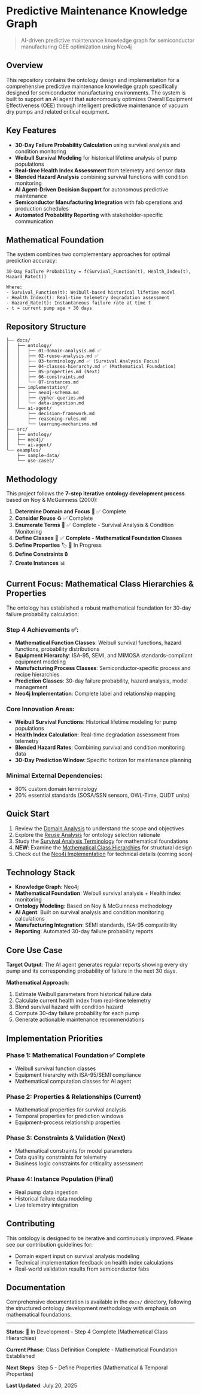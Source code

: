 # Predictive Maintenance Knowledge Graph

> AI-driven predictive maintenance knowledge graph for semiconductor manufacturing OEE optimization using Neo4j

## Overview

This repository contains the ontology design and implementation for a comprehensive predictive maintenance knowledge graph specifically designed for semiconductor manufacturing environments. The system is built to support an AI agent that autonomously optimizes Overall Equipment Effectiveness (OEE) through intelligent predictive maintenance of vacuum dry pumps and related critical equipment.

## Key Features

- **30-Day Failure Probability Calculation** using survival analysis and condition monitoring
- **Weibull Survival Modeling** for historical lifetime analysis of pump populations
- **Real-time Health Index Assessment** from telemetry and sensor data
- **Blended Hazard Analysis** combining survival functions with condition monitoring
- **AI Agent-Driven Decision Support** for autonomous predictive maintenance
- **Semiconductor Manufacturing Integration** with fab operations and production schedules
- **Automated Probability Reporting** with stakeholder-specific communication

## Mathematical Foundation

The system combines two complementary approaches for optimal prediction accuracy:

```
30-Day Failure Probability = f(Survival_Function(t), Health_Index(t), Hazard_Rate(t))

Where:
- Survival_Function(t): Weibull-based historical lifetime model
- Health_Index(t): Real-time telemetry degradation assessment  
- Hazard_Rate(t): Instantaneous failure rate at time t
- t = current pump age + 30 days
```

## Repository Structure

```
├── docs/
│   ├── ontology/
│   │   ├── 01-domain-analysis.md ✅
│   │   ├── 02-reuse-analysis.md ✅
│   │   ├── 03-terminology.md ✅ (Survival Analysis Focus)
│   │   ├── 04-classes-hierarchy.md ✅ (Mathematical Foundation)
│   │   ├── 05-properties.md (Next)
│   │   ├── 06-constraints.md
│   │   └── 07-instances.md
│   ├── implementation/
│   │   ├── neo4j-schema.md
│   │   ├── cypher-queries.md
│   │   └── data-ingestion.md
│   └── ai-agent/
│       ├── decision-framework.md
│       ├── reasoning-rules.md
│       └── learning-mechanisms.md
├── src/
│   ├── ontology/
│   ├── neo4j/
│   └── ai-agent/
└── examples/
    ├── sample-data/
    └── use-cases/
```

## Methodology

This project follows the **7-step iterative ontology development process** based on Noy & McGuinness (2000):

1. **Determine Domain and Focus** 🎯 ✅ Complete
2. **Consider Reuse** ♻️ ✅ Complete
3. **Enumerate Terms** 📝 ✅ Complete - Survival Analysis & Condition Monitoring
4. **Define Classes** 🏢 ✅ **Complete - Mathematical Foundation Classes**
5. **Define Properties** 🏷️ 🚧 In Progress
6. **Define Constraints** 🔒
7. **Create Instances** 📊

## Current Focus: Mathematical Class Hierarchies & Properties

The ontology has established a robust mathematical foundation for 30-day failure probability calculation:

### **Step 4 Achievements** ✅:
- **Mathematical Function Classes**: Weibull survival functions, hazard functions, probability distributions
- **Equipment Hierarchy**: ISA-95, SEMI, and MIMOSA standards-compliant equipment modeling
- **Manufacturing Process Classes**: Semiconductor-specific process and recipe hierarchies
- **Prediction Classes**: 30-day failure probability, hazard analysis, model management
- **Neo4j Implementation**: Complete label and relationship mapping

### **Core Innovation Areas**:
- **Weibull Survival Functions**: Historical lifetime modeling for pump populations
- **Health Index Calculation**: Real-time degradation assessment from telemetry
- **Blended Hazard Rates**: Combining survival and condition monitoring data
- **30-Day Prediction Window**: Specific horizon for maintenance planning

### **Minimal External Dependencies**:
- 80% custom domain terminology
- 20% essential standards (SOSA/SSN sensors, OWL-Time, QUDT units)

## Quick Start

1. Review the [Domain Analysis](docs/ontology/01-domain-analysis.md) to understand the scope and objectives
2. Explore the [Reuse Analysis](docs/ontology/02-reuse-analysis.md) for ontology selection rationale
3. Study the [Survival Analysis Terminology](docs/ontology/03-terminology.md) for mathematical foundations
4. **NEW**: Examine the [Mathematical Class Hierarchies](docs/ontology/04-classes-hierarchy.md) for structural design
5. Check out the [Neo4j Implementation](docs/implementation/neo4j-schema.md) for technical details (coming soon)

## Technology Stack

- **Knowledge Graph**: Neo4j
- **Mathematical Foundation**: Weibull survival analysis + Health index monitoring
- **Ontology Modeling**: Based on Noy & McGuinness methodology
- **AI Agent**: Built on survival analysis and condition monitoring calculations
- **Manufacturing Integration**: SEMI standards, ISA-95 compatibility
- **Reporting**: Automated 30-day failure probability reports

## Core Use Case

**Target Output**: The AI agent generates regular reports showing every dry pump and its corresponding probability of failure in the next 30 days.

**Mathematical Approach**: 
1. Estimate Weibull parameters from historical failure data
2. Calculate current health index from real-time telemetry
3. Blend survival hazard with condition hazard  
4. Compute 30-day failure probability for each pump
5. Generate actionable maintenance recommendations

## Implementation Priorities

### **Phase 1: Mathematical Foundation** ✅ Complete
- Weibull survival function classes
- Equipment hierarchy with ISA-95/SEMI compliance
- Mathematical computation classes for AI agent

### **Phase 2: Properties & Relationships** (Current)
- Mathematical properties for survival analysis
- Temporal properties for prediction windows
- Equipment-process relationship properties

### **Phase 3: Constraints & Validation** (Next)
- Mathematical constraints for model parameters
- Data quality constraints for telemetry
- Business logic constraints for criticality assessment

### **Phase 4: Instance Population** (Final)
- Real pump data ingestion
- Historical failure data modeling
- Live telemetry integration

## Contributing

This ontology is designed to be iterative and continuously improved. Please see our contribution guidelines for:
- Domain expert input on survival analysis modeling
- Technical implementation feedback on health index calculations
- Real-world validation results from semiconductor fabs

## Documentation

Comprehensive documentation is available in the `docs/` directory, following the structured ontology development methodology with emphasis on mathematical foundations.

---

**Status**: 🚧 In Development - Step 4 Complete (Mathematical Class Hierarchies)

**Current Phase**: Class Definition Complete - Mathematical Foundation Established

**Next Steps**: Step 5 - Define Properties (Mathematical & Temporal Properties)

**Last Updated**: July 20, 2025